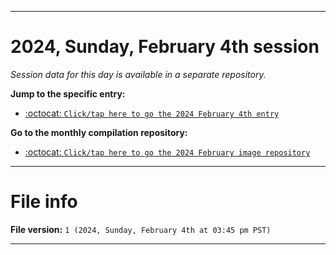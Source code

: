 
***

# 2024, Sunday, February 4th session

_Session data for this day is available in a separate repository._

**Jump to the specific entry:**

- [:octocat: `Click/tap here to go the 2024 February 4th entry`](https://github.com/seanpm2001/SeansLifeArchive_Images_ModernSmurfsVillage_Y2024_V2/tree/SeansLifeArchive_ModernSmurfsVillage_Y2024_V2_Main-dev/02_February/04/)

**Go to the monthly compilation repository:**

- [:octocat: `Click/tap here to go the 2024 February image repository`](https://github.com/seanpm2001/SeansLifeArchive_Images_ModernSmurfsVillage_Y2024_V2/)

***

# File info

**File version:** `1 (2024, Sunday, February 4th at 03:45 pm PST)`

***
